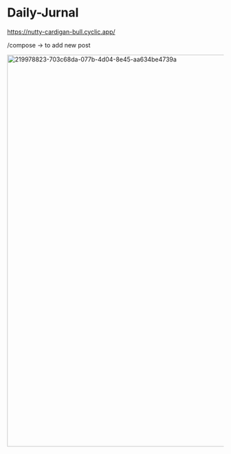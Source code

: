# Daily-Jurnal

https://nutty-cardigan-bull.cyclic.app/

/compose -> to add new post

<img width="910" alt="219978823-703c68da-077b-4d04-8e45-aa634be4739a" src="https://user-images.githubusercontent.com/125278159/219979270-5cf6df71-c4ce-4bb8-8549-ee048002d9e5.png">
